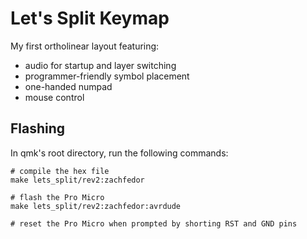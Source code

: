 # Let's Split Keymap

My first ortholinear layout featuring:

- audio for startup and layer switching
- programmer-friendly symbol placement 
- one-handed numpad
- mouse control


## Flashing

In qmk's root directory, run the following commands:

```shell
# compile the hex file
make lets_split/rev2:zachfedor

# flash the Pro Micro
make lets_split/rev2:zachfedor:avrdude

# reset the Pro Micro when prompted by shorting RST and GND pins
```

